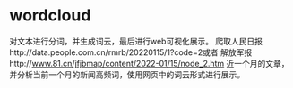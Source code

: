 # wordcloud
对文本进行分词，并生成词云，最后进行web可视化展示。
爬取人民日报http://data.people.com.cn/rmrb/20220115/1?code=2或者 解放军报http://www.81.cn/jfjbmap/content/2022-01/15/node_2.htm 近一个月的文章，并分析当前一个月的新闻高频词，使用网页中的词云形式进行展示。
